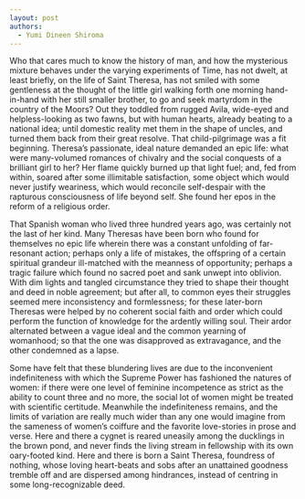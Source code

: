 ```yaml
---
layout: post
authors:
  - Yumi Dineen Shiroma
---
```

Who that cares much to know the history of man, and how the mysterious mixture behaves under the varying experiments of Time, has not dwelt, at least briefly, on the life of Saint Theresa, has not smiled with some gentleness at the thought of the little girl walking forth one morning hand-in-hand with her still smaller brother, to go and seek martyrdom in the country of the Moors? Out they toddled from rugged Avila, wide-eyed and helpless-looking as two fawns, but with human hearts, already beating to a national idea; until domestic reality met them in the shape of uncles, and turned them back from their great resolve. That child-pilgrimage was a fit beginning. Theresa’s passionate, ideal nature demanded an epic life: what were many-volumed romances of chivalry and the social conquests of a brilliant girl to her? Her flame quickly burned up that light fuel; and, fed from within, soared after some illimitable satisfaction, some object which would never justify weariness, which would reconcile self-despair with the rapturous consciousness of life beyond self. She found her epos in the reform of a religious order.

That Spanish woman who lived three hundred years ago, was certainly not the last of her kind. Many Theresas have been born who found for themselves no epic life wherein there was a constant unfolding of far-resonant action; perhaps only a life of mistakes, the offspring of a certain spiritual grandeur ill-matched with the meanness of opportunity; perhaps a tragic failure which found no sacred poet and sank unwept into oblivion. With dim lights and tangled circumstance they tried to shape their thought and deed in noble agreement; but after all, to common eyes their struggles seemed mere inconsistency and formlessness; for these later-born Theresas were helped by no coherent social faith and order which could perform the function of knowledge for the ardently willing soul. Their ardor alternated between a vague ideal and the common yearning of womanhood; so that the one was disapproved as extravagance, and the other condemned as a lapse.

Some have felt that these blundering lives are due to the inconvenient indefiniteness with which the Supreme Power has fashioned the natures of women: if there were one level of feminine incompetence as strict as the ability to count three and no more, the social lot of women might be treated with scientific certitude. Meanwhile the indefiniteness remains, and the limits of variation are really much wider than any one would imagine from the sameness of women’s coiffure and the favorite love-stories in prose and verse. Here and there a cygnet is reared uneasily among the ducklings in the brown pond, and never finds the living stream in fellowship with its own oary-footed kind. Here and there is born a Saint Theresa, foundress of nothing, whose loving heart-beats and sobs after an unattained goodness tremble off and are dispersed among hindrances, instead of centring in some long-recognizable deed.